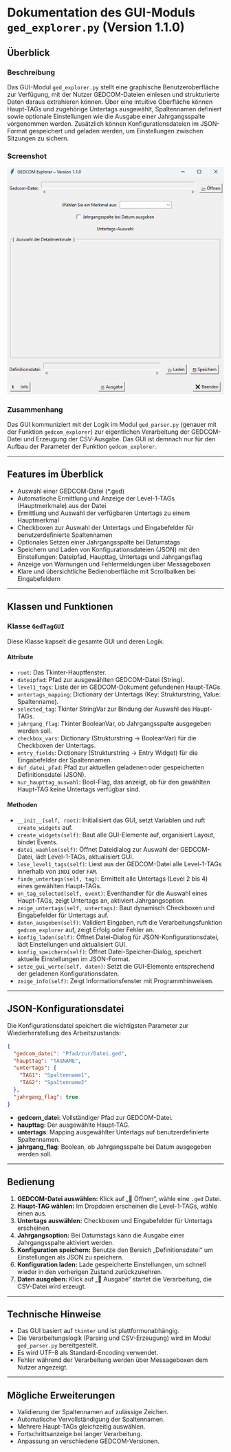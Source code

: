 # Dokumentation des GUI-Moduls `ged_explorer.py` (Version 1.1.0)

## Überblick

### Beschreibung
Das GUI-Modul `ged_explorer.py` stellt eine graphische Benutzeroberfläche zur Verfügung, mit der Nutzer GEDCOM-Dateien einlesen und strukturierte Daten daraus extrahieren können. Über eine intuitive Oberfläche können Haupt-TAGs und zugehörige Untertags ausgewählt, Spaltennamen definiert sowie optionale Einstellungen wie die Ausgabe einer Jahrgangsspalte vorgenommen werden. Zusätzlich können Konfigurationsdateien im JSON-Format gespeichert und geladen werden, um Einstellungen zwischen Sitzungen zu sichern.
### Screenshot
![alt text](<images/Screenshot 2025-06-02 081628.png>)

### Zusammenhang
Das GUI kommuniziert mit der Logik im Modul `ged_parser.py` (genauer mit der Funktion `gedcom_explorer`) zur eigentlichen Verarbeitung der GEDCOM-Datei und Erzeugung der CSV-Ausgabe. Das GUI ist demnach nur für den Aufbau der Parameter der Funktion `gedcom_explorer`.

---

## Features im Überblick

* Auswahl einer GEDCOM-Datei (\*.ged)
* Automatische Ermittlung und Anzeige der Level-1-TAGs (Hauptmerkmale) aus der Datei
* Ermittlung und Auswahl der verfügbaren Untertags zu einem Hauptmerkmal
* Checkboxen zur Auswahl der Untertags und Eingabefelder für benutzerdefinierte Spaltennamen
* Optionales Setzen einer Jahrgangsspalte bei Datumstags
* Speichern und Laden von Konfigurationsdateien (JSON) mit den Einstellungen: Dateipfad, Haupttag, Untertags und Jahrgangsflag
* Anzeige von Warnungen und Fehlermeldungen über Messageboxen
* Klare und übersichtliche Bedienoberfläche mit Scrollbalken bei Eingabefeldern

---

## Klassen und Funktionen

### Klasse `GedTagGUI`

Diese Klasse kapselt die gesamte GUI und deren Logik.

#### Attribute

* `root`: Das Tkinter-Hauptfenster.
* `dateipfad`: Pfad zur ausgewählten GEDCOM-Datei (String).
* `level1_tags`: Liste der im GEDCOM-Dokument gefundenen Haupt-TAGs.
* `untertags_mapping`: Dictionary der Untertags (Key: Strukturstring, Value: Spaltenname).
* `selected_tag`: Tkinter StringVar zur Bindung der Auswahl des Haupt-TAGs.
* `jahrgang_flag`: Tkinter BooleanVar, ob Jahrgangsspalte ausgegeben werden soll.
* `checkbox_vars`: Dictionary (Strukturstring → BooleanVar) für die Checkboxen der Untertags.
* `entry_fields`: Dictionary (Strukturstring → Entry Widget) für die Eingabefelder der Spaltennamen.
* `def_datei_pfad`: Pfad zur aktuellen geladenen oder gespeicherten Definitionsdatei (JSON).
* `nur_haupttag_auswahl`: Bool-Flag, das anzeigt, ob für den gewählten Haupt-TAG keine Untertags verfügbar sind.

#### Methoden

* `__init__(self, root)`: Initialisiert das GUI, setzt Variablen und ruft `create_widgets` auf.
* `create_widgets(self)`: Baut alle GUI-Elemente auf, organisiert Layout, bindet Events.
* `datei_waehlen(self)`: Öffnet Dateidialog zur Auswahl der GEDCOM-Datei, lädt Level-1-TAGs, aktualisiert GUI.
* `lese_level1_tags(self)`: Liest aus der GEDCOM-Datei alle Level-1-TAGs innerhalb von `INDI` oder `FAM`.
* `finde_untertags(self, tag)`: Ermittelt alle Untertags (Level 2 bis 4) eines gewählten Haupt-TAGs.
* `on_tag_selected(self, event)`: Eventhandler für die Auswahl eines Haupt-TAGs, zeigt Untertags an, aktiviert Jahrgangsoption.
* `zeige_untertags(self, untertags)`: Baut dynamisch Checkboxen und Eingabefelder für Untertags auf.
* `daten_ausgeben(self)`: Validiert Eingaben, ruft die Verarbeitungsfunktion `gedcom_explorer` auf, zeigt Erfolg oder Fehler an.
* `konfig_laden(self)`: Öffnet Datei-Dialog für JSON-Konfigurationsdatei, lädt Einstellungen und aktualisiert GUI.
* `konfig_speichern(self)`: Öffnet Datei-Speicher-Dialog, speichert aktuelle Einstellungen im JSON-Format.
* `setze_gui_werte(self, daten)`: Setzt die GUI-Elemente entsprechend der geladenen Konfigurationsdaten.
* `zeige_info(self)`: Zeigt Informationsfenster mit Programmhinweisen.

---

## JSON-Konfigurationsdatei

Die Konfigurationsdatei speichert die wichtigsten Parameter zur Wiederherstellung des Arbeitszustands:

```json
{
  "gedcom_datei": "Pfad/zur/Datei.ged",
  "haupttag": "TAGNAME",
  "untertags": {
    "TAG1": "Spaltenname1",
    "TAG2": "Spaltenname2"
  },
  "jahrgang_flag": true
}
```

* **gedcom\_datei**: Vollständiger Pfad zur GEDCOM-Datei.
* **haupttag**: Der ausgewählte Haupt-TAG.
* **untertags**: Mapping ausgewählter Untertags auf benutzerdefinierte Spaltennamen.
* **jahrgang\_flag**: Boolean, ob Jahrgangsspalte bei Datum ausgegeben werden soll.

---

## Bedienung

1. **GEDCOM-Datei auswählen:** Klick auf „📂 Öffnen“, wähle eine `.ged` Datei.
2. **Haupt-TAG wählen:** Im Dropdown erscheinen die Level-1-TAGs, wähle einen aus.
3. **Untertags auswählen:** Checkboxen und Eingabefelder für Untertags erscheinen.
4. **Jahrgangsoption:** Bei Datumstags kann die Ausgabe einer Jahrgangsspalte aktiviert werden.
5. **Konfiguration speichern:** Benutze den Bereich „Definitionsdatei“ um Einstellungen als JSON zu speichern.
6. **Konfiguration laden:** Lade gespeicherte Einstellungen, um schnell wieder in den vorherigen Zustand zurückzukehren.
7. **Daten ausgeben:** Klick auf „📄 Ausgabe“ startet die Verarbeitung, die CSV-Datei wird erzeugt.

---

## Technische Hinweise

* Das GUI basiert auf `tkinter` und ist plattformunabhängig.
* Die Verarbeitungslogik (Parsing und CSV-Erzeugung) wird im Modul `ged_parser.py` bereitgestellt.
* Es wird UTF-8 als Standard-Encoding verwendet.
* Fehler während der Verarbeitung werden über Messageboxen dem Nutzer angezeigt.

---

## Mögliche Erweiterungen

* Validierung der Spaltennamen auf zulässige Zeichen.
* Automatische Vervollständigung der Spaltennamen.
* Mehrere Haupt-TAGs gleichzeitig auswählen.
* Fortschrittsanzeige bei langer Verarbeitung.
* Anpassung an verschiedene GEDCOM-Versionen.


